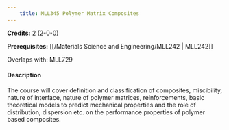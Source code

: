 ```yaml
---
    title: MLL345 Polymer Matrix Composites
---
```

**Credits:** 2 (2-0-0)



**Prerequisites:** [[/Materials Science and Engineering/MLL242 | MLL242]]

Overlaps with: MLL729

#### Description 
The course will cover definition and classification of composites, miscibility, nature of interface, nature of polymer matrices, reinforcements, basic theoretical models to predict mechanical properties and the role of distribution, dispersion etc. on the performance properties of polymer based composites.